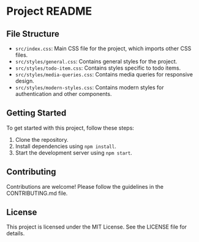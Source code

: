 # Project README

## File Structure

- `src/index.css`: Main CSS file for the project, which imports other CSS files.
- `src/styles/general.css`: Contains general styles for the project.
- `src/styles/todo-item.css`: Contains styles specific to todo items.
- `src/styles/media-queries.css`: Contains media queries for responsive design.
- `src/styles/modern-styles.css`: Contains modern styles for authentication and other components.

## Getting Started

To get started with this project, follow these steps:

1. Clone the repository.
2. Install dependencies using `npm install`.
3. Start the development server using `npm start`.

## Contributing

Contributions are welcome! Please follow the guidelines in the CONTRIBUTING.md file.

## License

This project is licensed under the MIT License. See the LICENSE file for details.
